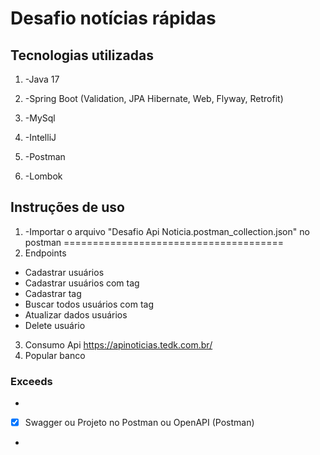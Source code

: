# Desafio notícias rápidas

## Tecnologias utilizadas

1. -Java 17

2. -Spring Boot (Validation, JPA Hibernate, Web, Flyway, Retrofit)

3. -MySql

4. -IntelliJ

5. -Postman

6. -Lombok

## Instruções de uso

1. -Importar o arquivo "Desafio Api Noticia.postman_collection.json" no postman
======================================
2. Endpoints
- Cadastrar usuários
- Cadastrar usuários com tag
- Cadastrar tag
- Buscar todos usuários com tag
- Atualizar dados usuários 
- Delete usuário 


3. Consumo Api https://apinoticias.tedk.com.br/
4.  Popular banco


### Exceeds

-
- [x] Swagger ou Projeto no Postman ou OpenAPI (Postman)
-
